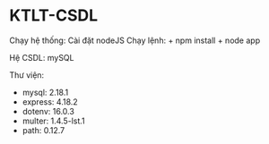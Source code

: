 # KTLT-CSDL

Chạy hệ thống: Cài đặt nodeJS
  Chạy lệnh: + npm install
             + node app

Hệ CSDL: mySQL

Thư viện:
  + mysql: 2.18.1
  + express: 4.18.2
  + dotenv: 16.0.3
  + multer: 1.4.5-lst.1
  + path: 0.12.7
